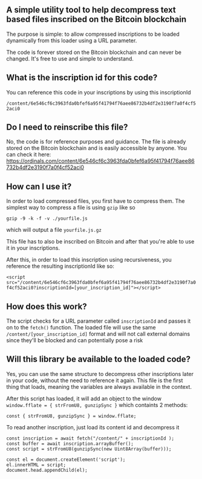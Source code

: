 ## A simple utility tool to help decompress text based files inscribed on the Bitcoin blockchain

The purpose is simple: to allow compressed inscriptions to be loaded dynamically from this loader
using a URL parameter.

The code is forever stored on the Bitcoin blockchain and can never be changed. It's free to use
and simple to understand.

## What is the inscription id for this code?
You can reference this code in your inscriptions by using this inscriptionId

```/content/6e546cf6c3963fda0bfef6a95f41794f76aee86732b4df2e3190f7a0f4cf52aci0```

## Do I need to reinscribe this file?
No, the code is for reference purposes and guidance. The file is already stored on the
Bitcoin blockchain and is easily accessible by anyone. You can check it here:
https://ordinals.com/content/6e546cf6c3963fda0bfef6a95f41794f76aee86732b4df2e3190f7a0f4cf52aci0

## How can I use it?
In order to load compressed files, you first have to compress them.
The simplest way to compress a file is using `gzip` like so

```gzip -9 -k -f -v ./yourfile.js```

which will output a file `yourfile.js.gz`

This file has to also be inscribed on Bitcoin and after that you're able to use it in your inscriptions.

After this, in order to load this inscription using recursiveness, you reference the resulting
inscriptionId like so:

```<script src="/content/6e546cf6c3963fda0bfef6a95f41794f76aee86732b4df2e3190f7a0f4cf52aci0?inscriptionId=[your_inscription_id]"></script>```

## How does this work?
The script checks for a URL parameter called `inscriptionId` and passes it on to the `fetch()` function.
The loaded file will use the same `/content/[your_inscription_id]` format and will not call external domains
since they'll be blocked and can potentially pose a risk

## Will this library be available to the loaded code?
Yes, you can use the same structure to decompress other inscriptions later in your code, without the need to reference it again.
This file is the first thing that loads, meaning the variables are always available in the context.

After this script has loaded, it will add an object to the window ```window.fflate = { strFromU8, gunzipSync }``` which containts 2 methods:

```const { strFromU8, gunzipSync } = window.fflate;```

To read another inscription, just load its content id and decompress it

```
const inscription = await fetch("/content/" + inscriptionId );
const buffer = await inscription.arrayBuffer();
const script = strFromU8(gunzipSync(new Uint8Array(buffer)));
        
const el = document.createElement('script');
el.innerHTML = script;
document.head.appendChild(el);
```